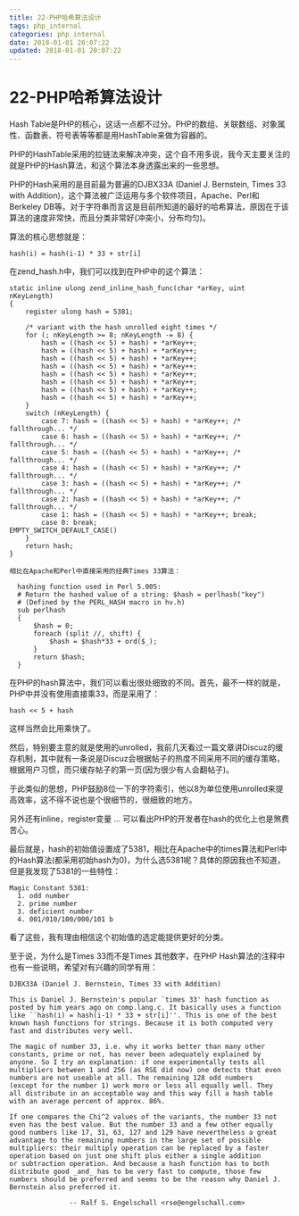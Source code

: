 ```yaml
---
title: 22-PHP哈希算法设计
tags: php_internal
categories: php_internal
date: 2018-01-01 20:07:22
updated: 2018-01-01 20:07:22
---
```


# 22-PHP哈希算法设计
Hash Table是PHP的核心，这话一点都不过分。PHP的数组、关联数组、对象属性、函数表、符号表等等都是用HashTable来做为容器的。

PHP的HashTable采用的拉链法来解决冲突，这个自不用多说，我今天主要关注的就是PHP的Hash算法，和这个算法本身透露出来的一些思想。

PHP的Hash采用的是目前最为普遍的DJBX33A (Daniel J. Bernstein, Times 33 with Addition)，这个算法被广泛运用与多个软件项目，Apache、Perl和Berkeley DB等。对于字符串而言这是目前所知道的最好的哈希算法，原因在于该算法的速度非常快，而且分类非常好(冲突小，分布均匀)。

算法的核心思想就是：

    hash(i) = hash(i-1) * 33 + str[i]

在zend_hash.h中，我们可以找到在PHP中的这个算法：

    static inline ulong zend_inline_hash_func(char *arKey, uint nKeyLength)
    {
        register ulong hash = 5381;

        /* variant with the hash unrolled eight times */
    	for (; nKeyLength >= 8; nKeyLength -= 8) {
            hash = ((hash << 5) + hash) + *arKey++;
            hash = ((hash << 5) + hash) + *arKey++;
            hash = ((hash << 5) + hash) + *arKey++;
            hash = ((hash << 5) + hash) + *arKey++;
            hash = ((hash << 5) + hash) + *arKey++;
            hash = ((hash << 5) + hash) + *arKey++;
            hash = ((hash << 5) + hash) + *arKey++;
            hash = ((hash << 5) + hash) + *arKey++;
        }
        switch (nKeyLength) {
            case 7: hash = ((hash << 5) + hash) + *arKey++; /* fallthrough... */
            case 6: hash = ((hash << 5) + hash) + *arKey++; /* fallthrough... */
            case 5: hash = ((hash << 5) + hash) + *arKey++; /* fallthrough... */
            case 4: hash = ((hash << 5) + hash) + *arKey++; /* fallthrough... */
            case 3: hash = ((hash << 5) + hash) + *arKey++; /* fallthrough... */
            case 2: hash = ((hash << 5) + hash) + *arKey++; /* fallthrough... */
            case 1: hash = ((hash << 5) + hash) + *arKey++; break;
            case 0: break;
    EMPTY_SWITCH_DEFAULT_CASE()
        }
        return hash;
    }

    相比在Apache和Perl中直接采用的经典Times 33算法：

      hashing function used in Perl 5.005:
      # Return the hashed value of a string: $hash = perlhash("key")
      # (Defined by the PERL_HASH macro in hv.h)
      sub perlhash
      {
          $hash = 0;
          foreach (split //, shift) {
              $hash = $hash*33 + ord($_);
          }
          return $hash;
      }

在PHP的hash算法中，我们可以看出很处细致的不同。首先，最不一样的就是，PHP中并没有使用直接乘33，而是采用了：

    hash << 5 + hash

这样当然会比用乘快了。

然后，特别要主意的就是使用的unrolled，我前几天看过一篇文章讲Discuz的缓存机制，其中就有一条说是Discuz会根据帖子的热度不同采用不同的缓存策略，根据用户习惯，而只缓存帖子的第一页(因为很少有人会翻帖子)。

于此类似的思想，PHP鼓励8位一下的字符索引，他以8为单位使用unrolled来提高效率，这不得不说也是个很细节的，很细致的地方。

另外还有inline，register变量 … 可以看出PHP的开发者在hash的优化上也是煞费苦心。

最后就是，hash的初始值设置成了5381，相比在Apache中的times算法和Perl中的Hash算法(都采用初始hash为0)，为什么选5381呢？具体的原因我也不知道，但是我发现了5381的一些特性：

    Magic Constant 5381:
      1. odd number
      2. prime number
      3. deficient number
      4. 001/010/100/000/101 b

看了这些，我有理由相信这个初始值的选定能提供更好的分类。

至于说，为什么是Times 33而不是Times 其他数字，在PHP Hash算法的注释中也有一些说明，希望对有兴趣的同学有用：

    DJBX33A (Daniel J. Bernstein, Times 33 with Addition)

    This is Daniel J. Bernstein's popular `times 33' hash function as
    posted by him years ago on comp.lang.c. It basically uses a function
    like ``hash(i) = hash(i-1) * 33 + str[i]''. This is one of the best
    known hash functions for strings. Because it is both computed very
    fast and distributes very well.

    The magic of number 33, i.e. why it works better than many other
    constants, prime or not, has never been adequately explained by
    anyone. So I try an explanation: if one experimentally tests all
    multipliers between 1 and 256 (as RSE did now) one detects that even
    numbers are not useable at all. The remaining 128 odd numbers
    (except for the number 1) work more or less all equally well. They
    all distribute in an acceptable way and this way fill a hash table
    with an average percent of approx. 86%.

    If one compares the Chi^2 values of the variants, the number 33 not
    even has the best value. But the number 33 and a few other equally
    good numbers like 17, 31, 63, 127 and 129 have nevertheless a great
    advantage to the remaining numbers in the large set of possible
    multipliers: their multiply operation can be replaced by a faster
    operation based on just one shift plus either a single addition
    or subtraction operation. And because a hash function has to both
    distribute good _and_ has to be very fast to compute, those few
    numbers should be preferred and seems to be the reason why Daniel J.
    Bernstein also preferred it.

                   -- Ralf S. Engelschall <rse@engelschall.com>
